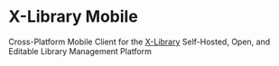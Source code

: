 # X-Library Mobile

Cross-Platform Mobile Client for the [X-Library](https://github.com/rasjonel/x-library) Self-Hosted, Open, and Editable Library Management Platform